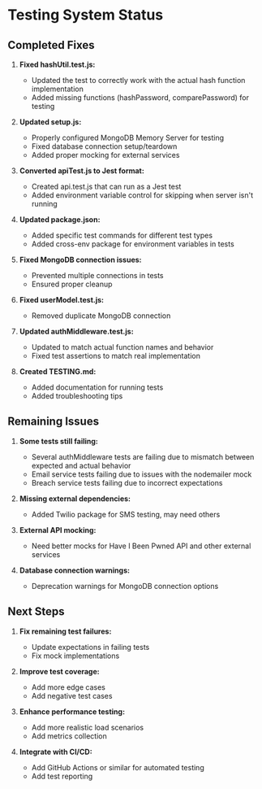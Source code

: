 # Testing System Status

## Completed Fixes

1. **Fixed hashUtil.test.js:**
   - Updated the test to correctly work with the actual hash function implementation
   - Added missing functions (hashPassword, comparePassword) for testing

2. **Updated setup.js:**
   - Properly configured MongoDB Memory Server for testing
   - Fixed database connection setup/teardown
   - Added proper mocking for external services

3. **Converted apiTest.js to Jest format:**
   - Created api.test.js that can run as a Jest test
   - Added environment variable control for skipping when server isn't running

4. **Updated package.json:**
   - Added specific test commands for different test types
   - Added cross-env package for environment variables in tests

5. **Fixed MongoDB connection issues:**
   - Prevented multiple connections in tests
   - Ensured proper cleanup

6. **Fixed userModel.test.js:**
   - Removed duplicate MongoDB connection

7. **Updated authMiddleware.test.js:**
   - Updated to match actual function names and behavior
   - Fixed test assertions to match real implementation

8. **Created TESTING.md:**
   - Added documentation for running tests
   - Added troubleshooting tips

## Remaining Issues

1. **Some tests still failing:**
   - Several authMiddleware tests are failing due to mismatch between expected and actual behavior
   - Email service tests failing due to issues with the nodemailer mock
   - Breach service tests failing due to incorrect expectations

2. **Missing external dependencies:**
   - Added Twilio package for SMS testing, may need others

3. **External API mocking:**
   - Need better mocks for Have I Been Pwned API and other external services

4. **Database connection warnings:**
   - Deprecation warnings for MongoDB connection options

## Next Steps

1. **Fix remaining test failures:**
   - Update expectations in failing tests
   - Fix mock implementations

2. **Improve test coverage:**
   - Add more edge cases
   - Add negative test cases

3. **Enhance performance testing:**
   - Add more realistic load scenarios
   - Add metrics collection

4. **Integrate with CI/CD:**
   - Add GitHub Actions or similar for automated testing
   - Add test reporting
